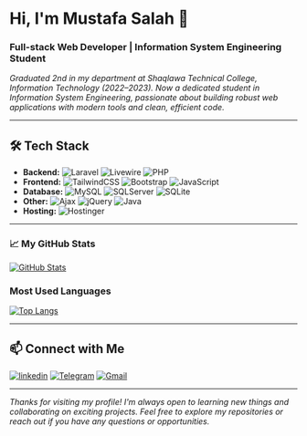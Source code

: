 
# Hi, I'm Mustafa Salah 👋
### Full-stack Web Developer | Information System Engineering Student

_Graduated 2nd in my department at Shaqlawa Technical College, Information Technology (2022–2023)._
_Now a dedicated student in Information System Engineering, passionate about building robust web applications with modern tools and clean, efficient code._

---

## 🛠 Tech Stack

- **Backend:** ![Laravel](https://img.shields.io/badge/Laravel-FF2D20?style=for-the-badge&logo=laravel&logoColor=white) ![Livewire](https://img.shields.io/badge/Livewire-4B5563?style=for-the-badge&logo=livewire&logoColor=white) ![PHP](https://img.shields.io/badge/PHP-777BB4?style=for-the-badge&logo=php&logoColor=white)
- **Frontend:** ![TailwindCSS](https://img.shields.io/badge/Tailwind_CSS-38B2AC?style=for-the-badge&logo=tailwind-css&logoColor=white) ![Bootstrap](https://img.shields.io/badge/Bootstrap-563D7C?style=for-the-badge&logo=bootstrap&logoColor=white) ![JavaScript](https://img.shields.io/badge/JavaScript-F7DF1E?style=for-the-badge&logo=javascript&logoColor=black)
- **Database:** ![MySQL](https://img.shields.io/badge/MySQL-005C84?style=for-the-badge&logo=mysql&logoColor=white) ![SQLServer](https://img.shields.io/badge/Microsoft_SQL_Server-CC2927?style=for-the-badge&logo=microsoft-sql-server&logoColor=white) ![SQLite](https://img.shields.io/badge/SQLite-07405E?style=for-the-badge&logo=sqlite&logoColor=white)
- **Other:** ![Ajax](https://img.shields.io/badge/AJAX-000000?style=for-the-badge&logo=ajax&logoColor=white) ![jQuery](https://img.shields.io/badge/jQuery-0769AD?style=for_the_badge&logo=jquery&logoColor=white) ![Java](https://img.shields.io/badge/Java-007396?style=for-the-badge&logo=java&logoColor=white)
- **Hosting:** ![Hostinger](https://img.shields.io/badge/Hostinger-4074F4?style=for-the-badge&logo=hostinger&logoColor=white)


---

### 📈 My GitHub Stats

[![GitHub Stats](https://github-readme-stats.vercel.app/api?username=mustafa-salah-1&show_icons=true&theme=dark)](https://github.com/anuraghazra/github-readme-stats)

### Most Used Languages

[![Top Langs](https://github-readme-stats.vercel.app/api/top-langs/?username=mustafa-salah-1&layout=compact&theme=dark)](https://github.com/anuraghazra/github-readme-stats)

---

## 📫 Connect with Me

[![linkedin](https://img.shields.io/badge/linkedin-0A66C2?style=for-the-badge&logo=linkedin&logoColor=white)](https://www.linkedin.com/in/mustafa-salah-8299b332a)
[![Telegram](https://img.shields.io/badge/Telegram-2CA5E0?style=for-the-badge&logo=telegram&logoColor=white)](https://t.me/m0_s1a)
[![Gmail](https://img.shields.io/badge/Gmail-D14836?style=for-the-badge&logo=gmail&logoColor=white)](mailto:mustafa.salah.2131@gmail.com)

---

_Thanks for visiting my profile! I'm always open to learning new things and collaborating on exciting projects. Feel free to explore my repositories or reach out if you have any questions or opportunities._
